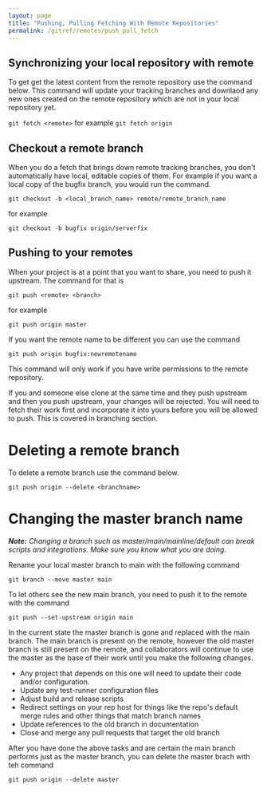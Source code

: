 ```yaml
---
layout: page
title: "Pushing, Pulling Fetching With Remote Repositories"
permalink: /gitref/remotes/push_pull_fetch
---
```


[comment]: <> (TODO: Need to make these more command oriented and less wordy with all explainer moving to the basic concepts page)

## Synchronizing your local repository with remote

To get get the latest content from the remote repository use the command below.  This command will update your tracking branches and downlaod any new ones created on the remote repository which are not in your local repository yet.

`git fetch <remote>` for example `git fetch origin`

## Checkout a remote branch

When you do a fetch that brings down remote tracking branches, you don't automatically have local, editable copies of them.  For example if you want a local copy of the bugfix branch, you would run the command.

`git checkout -b <local_branch_name> remote/remote_branch_name` 

for example 

`git checkout -b bugfix origin/serverfix`

## Pushing to your remotes

When your project is at a point that you want to share, you need to push it upstream.  The command for that is

`git push <remote> <branch>`

for example

`git push origin master`

If you want the remote name to be different you can use the command

[comment]: <> (TODO: Need to try this out and make the branch names being used more consistent.)

`git push origin bugfix:newremotename`

This command will only work if you have write permissions to the remote repository.

If you and someone else clone at the same time and they push upstream and then you push upstream, your changes will be rejected.  You will need to fetch their work first and incorporate it into yours before you will be allowed to push.  This is covered in branching section.

[comment]: <> (TODO: Make a link to section where above is addrssed)

# Deleting a remote branch

To delete a remote branch use the command below. 

`git push origin --delete <branchname>`

# Changing the master branch name

***Note:*** *Changing a branch such as master/main/mainline/default can break scripts and integrations. Make sure you know what you are doing.*

Rename your local master branch to main with the following command

`git branch --move master main`

To let others see the new main branch, you need to push it to the remote with the command

`git push --set-upstream origin main`

In the current state the master branch is gone and replaced with the main branch.  The main branch is present on the remote, however the old master branch is still present on the remote, and collaborators will continue to use the master as the base of their work until you make the following changes.

* Any project that depends on this one will need to update their code and/or configuration.
* Update any test-runner configuration files
* Adjust build and release scripts
* Redirect settings on your rep host for things like the repo's default merge rules and other things that match branch names
* Update references to the old branch in documentation
* Close and merge any pull requests that target the old branch

After you have done the above tasks and are certain the main branch performs just as the master branch, you can delete the master brach with teh command

`git push origin --delete master`